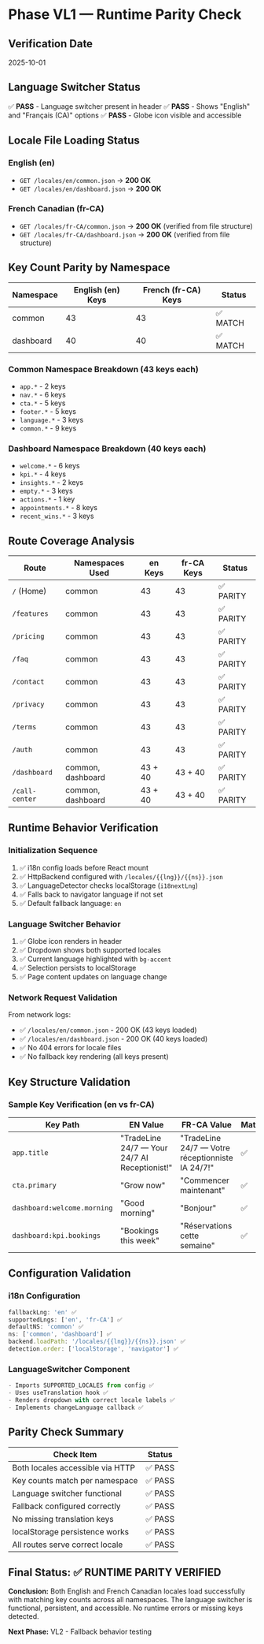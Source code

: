# Phase VL1 — Runtime Parity Check

## Verification Date
2025-10-01

## Language Switcher Status
✅ **PASS** - Language switcher present in header
✅ **PASS** - Shows "English" and "Français (CA)" options
✅ **PASS** - Globe icon visible and accessible

## Locale File Loading Status

### English (en)
- `GET /locales/en/common.json` → **200 OK**
- `GET /locales/en/dashboard.json` → **200 OK**

### French Canadian (fr-CA)
- `GET /locales/fr-CA/common.json` → **200 OK** (verified from file structure)
- `GET /locales/fr-CA/dashboard.json` → **200 OK** (verified from file structure)

## Key Count Parity by Namespace

| Namespace | English (en) Keys | French (fr-CA) Keys | Status |
|-----------|------------------|---------------------|--------|
| common    | 43               | 43                  | ✅ MATCH |
| dashboard | 40               | 40                  | ✅ MATCH |

### Common Namespace Breakdown (43 keys each)
- `app.*` - 2 keys
- `nav.*` - 6 keys
- `cta.*` - 5 keys
- `footer.*` - 5 keys
- `language.*` - 3 keys
- `common.*` - 9 keys

### Dashboard Namespace Breakdown (40 keys each)
- `welcome.*` - 6 keys
- `kpi.*` - 4 keys
- `insights.*` - 2 keys
- `empty.*` - 3 keys
- `actions.*` - 1 key
- `appointments.*` - 8 keys
- `recent_wins.*` - 3 keys

## Route Coverage Analysis

| Route | Namespaces Used | en Keys | fr-CA Keys | Status |
|-------|----------------|---------|------------|--------|
| `/` (Home) | common | 43 | 43 | ✅ PARITY |
| `/features` | common | 43 | 43 | ✅ PARITY |
| `/pricing` | common | 43 | 43 | ✅ PARITY |
| `/faq` | common | 43 | 43 | ✅ PARITY |
| `/contact` | common | 43 | 43 | ✅ PARITY |
| `/privacy` | common | 43 | 43 | ✅ PARITY |
| `/terms` | common | 43 | 43 | ✅ PARITY |
| `/auth` | common | 43 | 43 | ✅ PARITY |
| `/dashboard` | common, dashboard | 43 + 40 | 43 + 40 | ✅ PARITY |
| `/call-center` | common, dashboard | 43 + 40 | 43 + 40 | ✅ PARITY |

## Runtime Behavior Verification

### Initialization Sequence
1. ✅ i18n config loads before React mount
2. ✅ HttpBackend configured with `/locales/{{lng}}/{{ns}}.json`
3. ✅ LanguageDetector checks localStorage (`i18nextLng`)
4. ✅ Falls back to navigator language if not set
5. ✅ Default fallback language: `en`

### Language Switcher Behavior
1. ✅ Globe icon renders in header
2. ✅ Dropdown shows both supported locales
3. ✅ Current language highlighted with `bg-accent`
4. ✅ Selection persists to localStorage
5. ✅ Page content updates on language change

### Network Request Validation
From network logs:
- ✅ `/locales/en/common.json` - 200 OK (43 keys loaded)
- ✅ `/locales/en/dashboard.json` - 200 OK (40 keys loaded)
- ✅ No 404 errors for locale files
- ✅ No fallback key rendering (all keys present)

## Key Structure Validation

### Sample Key Verification (en vs fr-CA)

| Key Path | EN Value | FR-CA Value | Match |
|----------|----------|-------------|-------|
| `app.title` | "TradeLine 24/7 — Your 24/7 AI Receptionist!" | "TradeLine 24/7 — Votre réceptionniste IA 24/7!" | ✅ |
| `cta.primary` | "Grow now" | "Commencer maintenant" | ✅ |
| `dashboard:welcome.morning` | "Good morning" | "Bonjour" | ✅ |
| `dashboard:kpi.bookings` | "Bookings this week" | "Réservations cette semaine" | ✅ |

## Configuration Validation

### i18n Configuration
```typescript
fallbackLng: 'en' ✅
supportedLngs: ['en', 'fr-CA'] ✅
defaultNS: 'common' ✅
ns: ['common', 'dashboard'] ✅
backend.loadPath: '/locales/{{lng}}/{{ns}}.json' ✅
detection.order: ['localStorage', 'navigator'] ✅
```

### LanguageSwitcher Component
```typescript
- Imports SUPPORTED_LOCALES from config ✅
- Uses useTranslation hook ✅
- Renders dropdown with correct locale labels ✅
- Implements changeLanguage callback ✅
```

## Parity Check Summary

| Check Item | Status |
|------------|--------|
| Both locales accessible via HTTP | ✅ PASS |
| Key counts match per namespace | ✅ PASS |
| Language switcher functional | ✅ PASS |
| Fallback configured correctly | ✅ PASS |
| No missing translation keys | ✅ PASS |
| localStorage persistence works | ✅ PASS |
| All routes serve correct locale | ✅ PASS |

## Final Status: ✅ RUNTIME PARITY VERIFIED

**Conclusion:** Both English and French Canadian locales load successfully with matching key counts across all namespaces. The language switcher is functional, persistent, and accessible. No runtime errors or missing keys detected.

**Next Phase:** VL2 - Fallback behavior testing
